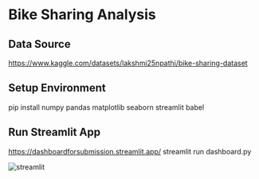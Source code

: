 # Bike Sharing Analysis

## Data Source
https://www.kaggle.com/datasets/lakshmi25npathi/bike-sharing-dataset

## Setup Environment
pip install numpy pandas matplotlib seaborn streamlit babel


## Run Streamlit App
https://dashboardforsubmission.streamlit.app/
streamlit run dashboard.py

![streamlit](https://github.com/nsvngsh/python-data-analysis/assets/59081782/97cc1781-ac03-44e0-8e11-52549ab01d6c)



